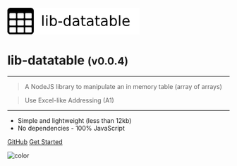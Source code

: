 <!-- _coverpage.md -->

![logo](media/lib-datatable-banner-300x60.png)

# lib-datatable <small>(v0.0.4)</small>

<hr>

> A NodeJS library to manipulate an in memory table (array of arrays)

> Use Excel-like Addressing (A1)

<hr>

- Simple and lightweight (less than 12kb)
- No dependencies - 100% JavaScript

[GitHub](https://github.com/liquicode/lib-datatable)
[Get Started](guides/readme.md)


<!-- background image -->

<!-- ![]() -->

<!-- background color -->

![color](#cceeff)
